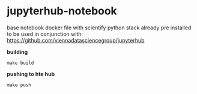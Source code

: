 # jupyterhub-notebook
base notebook docker file with scientify python stack already pre installed to be used in conjunction with: https://github.com/viennadatasciencegroup/jupyterhub

**building**
```
make build
```

**pushing to hte hub**
```
make push
```
